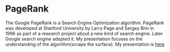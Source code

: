 PageRank
========================================================

The Google PageRank is a Search Engine Optimization algorithm. PageRank was developed at Stanford University by Larry Page and Sergey Brin in 1996 as part of a research project about a new kind of search engine. Later Google search engine adopted it. My presentation focuses on the understanding of the algorithm(scrape the surface). My presentation is [here](http://www.slideshare.net/liyifancolumbia/google-page-rank-33716635)

